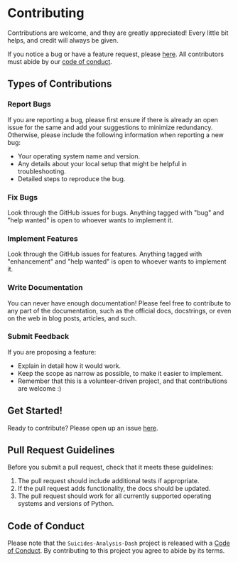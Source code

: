 # Contributing

Contributions are welcome, and they are greatly appreciated! Every little bit
helps, and credit will always be given.

If you notice a bug or have a feature request, please [here]([https://github.com/UBC-MDS/suicide_indicator_r/issues](https://github.com/qurat-azim/Suicides-Analysis-Dash/issues)). All contributors must abide by our [code of conduct](https://github.com/qurat-azim/Suicides-Analysis-Dash/blob/main/CODE_OF_CONDUCT.md).

## Types of Contributions

### Report Bugs

If you are reporting a bug, please first ensure if there is already an open issue for the same and add your suggestions to minimize redundancy. Otherwise, please include the following information when reporting a new bug:

* Your operating system name and version.
* Any details about your local setup that might be helpful in troubleshooting.
* Detailed steps to reproduce the bug.

### Fix Bugs

Look through the GitHub issues for bugs. Anything tagged with "bug" and "help
wanted" is open to whoever wants to implement it.

### Implement Features

Look through the GitHub issues for features. Anything tagged with "enhancement"
and "help wanted" is open to whoever wants to implement it.

### Write Documentation

You can never have enough documentation! Please feel free to contribute to any
part of the documentation, such as the official docs, docstrings, or even
on the web in blog posts, articles, and such.

### Submit Feedback

If you are proposing a feature:

* Explain in detail how it would work.
* Keep the scope as narrow as possible, to make it easier to implement.
* Remember that this is a volunteer-driven project, and that contributions
  are welcome :)

## Get Started!

Ready to contribute? Please open up an issue [here](https://github.com/qurat-azim/Suicides-Analysis-Dash/issues).

## Pull Request Guidelines

Before you submit a pull request, check that it meets these guidelines:

1. The pull request should include additional tests if appropriate.
2. If the pull request adds functionality, the docs should be updated.
3. The pull request should work for all currently supported operating systems and versions of Python.

## Code of Conduct

Please note that the `Suicides-Analysis-Dash` project is released with a
[Code of Conduct](https://github.com/qurat-azim/Suicides-Analysis-Dash/blob/main/CODE_OF_CONDUCT.md). By contributing to this project you agree to abide by its terms.
